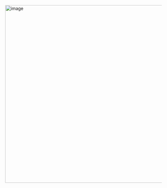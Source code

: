 <img width="570" alt="image" src="https://github.com/user-attachments/assets/3bf9ec2a-9937-4292-9319-e31d7b657ddf" />
